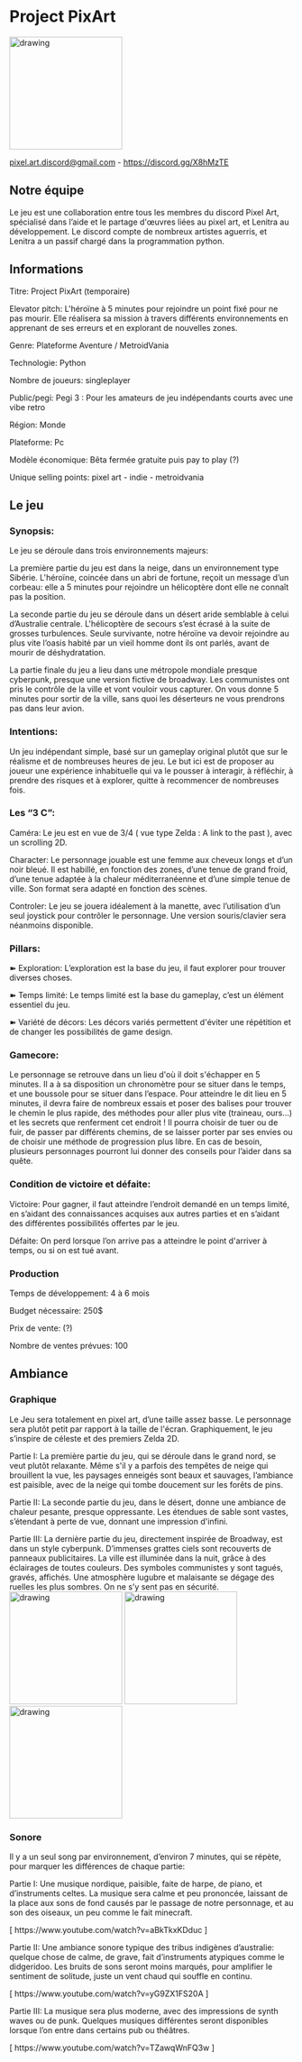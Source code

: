 # Project PixArt



<img src="https://cdn.discordapp.com/attachments/705371118759837697/809453637977243678/yWoUJZKHDOgNmP0U8r_PGDPCq03Xjjv0936JUSbbVocc4DO34XKuDIHJfVKWC-FI0E0-fHfK1Vprq8xFYGAkQ4xxwCunjQL4GHvd.png" alt="drawing" width="200"/>




pixel.art.discord@gmail.com  -  https://discord.gg/X8hMzTE

<h2>Notre équipe</h2>
Le jeu est une collaboration entre tous les membres du discord Pixel Art, spécialisé dans l’aide et le partage d'œuvres liées au pixel art, et Lenitra au développement. Le discord compte de nombreux artistes aguerris, et Lenitra a un passif chargé dans la programmation python.

<h2>Informations</h2>
<p>Titre: Project PixArt (temporaire)</p>
<p>Elevator pitch: L'héroïne à 5 minutes pour rejoindre un point fixé pour ne pas mourir. Elle réalisera sa mission à travers différents environnements en apprenant de ses erreurs et en explorant de nouvelles zones.</p>
<p>Genre: Plateforme Aventure / MetroidVania</p>
<p>Technologie: Python</p>
<p>Nombre de joueurs: singleplayer</p>
<p>Public/pegi: Pegi 3 : Pour les amateurs de jeu indépendants courts avec une vibe retro</p>
<p>Région: Monde</p>
<p>Plateforme: Pc</p>
<p>Modèle économique: Bêta fermée gratuite puis pay to play (?)</p>
<p>Unique selling points: pixel art - indie - metroidvania</p>

<h2>Le jeu</h2>

<h3>Synopsis:</h3>
<p>Le jeu se déroule dans trois environnements majeurs:</p>
<p>   La première partie du jeu est dans la neige, dans un environnement type Sibérie. L'héroïne, coincée dans un abri de fortune, reçoit un message d’un corbeau: elle a 5 minutes pour rejoindre un hélicoptère dont elle ne connaît pas la position.</p>
<p>   La seconde partie du jeu se déroule dans un désert aride semblable à celui d’Australie centrale.  L'hélicoptère de secours s’est écrasé à la suite de grosses turbulences. Seule survivante, notre héroïne va devoir rejoindre au plus vite l’oasis habité par un vieil homme dont ils ont parlés, avant de mourir de déshydratation.</p>
<p>   La partie finale du jeu a lieu dans une métropole mondiale presque cyberpunk, presque une version fictive de broadway. Les communistes ont pris le contrôle de la ville et vont vouloir vous capturer. On vous donne 5 minutes pour sortir de la ville, sans quoi les déserteurs ne vous prendrons pas dans leur avion.</p>

<h3>Intentions:</h3>
Un jeu indépendant simple, basé sur un gameplay original plutôt que sur le réalisme et de nombreuses heures de jeu. Le but ici est de proposer au joueur une expérience inhabituelle qui va le pousser à interagir, à réfléchir, à prendre des risques et à explorer, quitte à recommencer de nombreuses fois.

<h3>Les “3 C”:</h3>
<p>Caméra: Le jeu est en vue de 3/4 ( vue type Zelda : A link to the past ), avec un scrolling 2D.</p>
<p>Character: Le personnage jouable est une femme aux cheveux longs et d’un noir bleué. Il est habillé, en fonction des zones, d’une tenue de grand froid, d’une tenue adaptée à la chaleur méditerranéenne et d’une simple tenue de ville. Son format sera adapté en fonction des scènes.</p>
<p>Controler: Le jeu se jouera idéalement à la manette, avec l’utilisation d’un seul joystick pour contrôler le personnage. Une version souris/clavier sera néanmoins  disponible.</p>

<h3>Pillars:</h3>
<p>➽ Exploration: L’exploration est la base du jeu, il faut explorer pour trouver diverses choses.</p>
<p>➽ Temps limité: Le temps limité est la base du gameplay, c’est un élément essentiel du jeu.</p>
<p>➽ Variété de décors:  Les décors variés permettent d'éviter une répétition et de changer les possibilités de game design.</p>

<h3>Gamecore:</h3>
Le personnage se retrouve dans un lieu d'où il doit s'échapper en 5 minutes. Il a à sa disposition un chronomètre pour se situer dans le temps, et une boussole pour se situer dans l’espace. Pour atteindre le dit lieu en 5 minutes, il devra faire de nombreux essais et poser des balises pour trouver le chemin le plus rapide, des méthodes pour aller plus vite (traineau, ours…) et les secrets que renferment cet endroit ! Il pourra choisir de tuer ou de fuir, de passer par différents chemins, de se laisser porter par ses envies ou de choisir une méthode de progression plus libre. En cas de besoin, plusieurs personnages pourront lui donner des conseils pour l’aider dans sa quête.

<h3>Condition de victoire et défaite:</h3>
<p>Victoire: Pour gagner, il faut atteindre l’endroit demandé en un temps limité, en s’aidant des connaissances acquises aux autres parties et en s’aidant des différentes possibilités offertes par le jeu.</p>
<p>Défaite: On perd lorsque l’on arrive pas a atteindre le point d'arriver à temps, ou si on est tué avant.</p>


<h3>Production</h3>
<p>Temps de développement: 4 à 6 mois</p>
<p>Budget nécessaire: 250$</p>
<p>Prix de vente: (?)</p>
<p>Nombre de ventes prévues: 100</p>

<h2>Ambiance</h2>

<h3>Graphique</h3>
<p>Le Jeu sera totalement en pixel art, d’une taille assez basse. Le personnage sera plutôt petit par rapport à la taille de l'écran. Graphiquement, le jeu s’inspire de céleste et des premiers Zelda 2D.
<p>Partie I: La première partie du jeu, qui se déroule dans le grand nord, se veut plutôt relaxante. Même s'il y a parfois des tempêtes de neige qui brouillent la vue, les paysages enneigés sont beaux et sauvages, l’ambiance est paisible, avec de la neige qui tombe doucement sur les forêts de pins.
<p>Partie II: La seconde partie du jeu, dans le désert, donne une ambiance de chaleur pesante, presque oppressante. Les étendues de sable sont vastes, s’étendant à perte de vue, donnant une impression d'infini.
<p>Partie III: La dernière partie du jeu, directement inspirée de Broadway, est dans un style cyberpunk. D’immenses grattes ciels sont recouverts de panneaux publicitaires. La ville est illuminée dans la nuit, grâce à des éclairages de toutes couleurs. Des symboles communistes y sont tagués, gravés, affichés. Une atmosphère lugubre et malaisante se dégage des ruelles les plus sombres. On ne s’y sent pas en sécurité.

<img src="https://cdn.discordapp.com/attachments/705371118759837697/809454753095745627/fQbV8LyDGmiSMTzkM3YTaL1azawV27muz_dJ_1Vair74Pm5_mbbkpIfFK2XhSQtKbK6rqyUPV4HQJk3WsD6QdFdERy-5BPFojPis.png" alt="drawing" width="200"/>
<img src="https://cdn.discordapp.com/attachments/705371118759837697/809454955924422666/axzq8f-godOFYPpiLp7idL42Niv2bAikuTrvc_zi2tpX-sYEFUHmmj6go-EbYUpuO2lbkmRip7ejQWjUJ6P7livCYGsi_j8-8lOD.png" alt="drawing" width="200"/>
<img src="https://cdn.discordapp.com/attachments/705371118759837697/809455083774672957/zjuc896TZjThBVJSQqY0-u0yOIjQZBQnArhIhWGAxWDHlkoEnlhNFVl-wX73d-VQCB6L1uFl5WgdvT9r4cj6KeGXd6GipzYGewpp.png" alt="drawing" width="200"/>

<h3>Sonore</h3>
<p>Il y a un seul song par environnement, d’environ 7 minutes, qui se répète, pour marquer les différences de chaque partie:</p>

<p>Partie I: Une musique nordique, paisible, faite de harpe, de piano, et d’instruments celtes. La musique sera calme et peu prononcée, laissant de la place aux sons de fond causés par le passage de notre personnage, et au son des oiseaux, un peu comme le fait minecraft.</p>
<p>[ https://www.youtube.com/watch?v=aBkTkxKDduc ]</p>

<p>Partie II: Une ambiance sonore typique des tribus indigènes d’australie: quelque chose de calme, de grave, fait d’instruments atypiques comme le didgeridoo. Les bruits de sons seront moins marqués, pour amplifier le sentiment de solitude, juste un vent chaud qui souffle en continu.</p>
<p>[ https://www.youtube.com/watch?v=yG9ZX1FS20A ]</p>

<p>Partie III: La musique sera plus moderne, avec des impressions de synth waves ou de punk. Quelques musiques différentes seront disponibles lorsque l’on entre dans certains pub ou théâtres.</p>
<p>[ https://www.youtube.com/watch?v=TZawqWnFQ3w ]</p>
